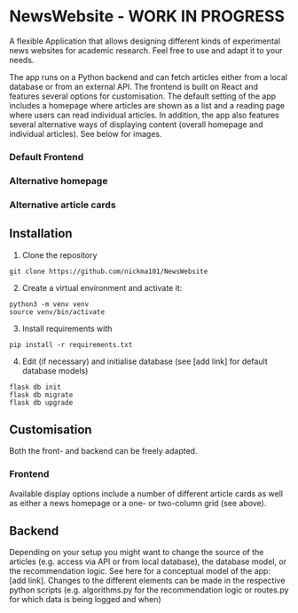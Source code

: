 # NewsWebsite - WORK IN PROGRESS

A flexible Application that allows designing different kinds of experimental news websites for academic research. Feel
free to use and adapt it to your needs.

The app runs on a Python backend and can fetch articles either from a local database or from an external API. The
frontend is built on React and features several options for customisation. The default setting of the app includes a
homepage where articles are shown as a list and a reading page where users can read individual articles. In addition,
the app also features several alternative ways of displaying content (overall homepage and individual articles). See
below for images.

### Default Frontend

### Alternative homepage

### Alternative article cards

## Installation

1. Clone the repository

```
git clone https://github.com/nickma101/NewsWebsite
```

2. Create a virtual environment and activate it:

```
python3 -m venv venv
source venv/bin/activate
```

3. Install requirements with

```
pip install -r requirements.txt
```

4. Edit (if necessary) and initialise database (see [add link] for default database models)

```
flask db init
flask db migrate
flask db upgrade
```

## Customisation

Both the front- and backend can be freely adapted.

### Frontend

Available display options include a number of different article cards as well as either a news homepage or a one- or
two-column grid (see above).

## Backend

Depending on your setup you might want to change the source of the articles (e.g. access via API or from local
database), the database model, or the recommendation logic. See here for a conceptual model of the app: [add link].
Changes to the different elements can be made in the respective python scripts (e.g. algorithms.py for the
recommendation logic or routes.py for which data is being logged and when)